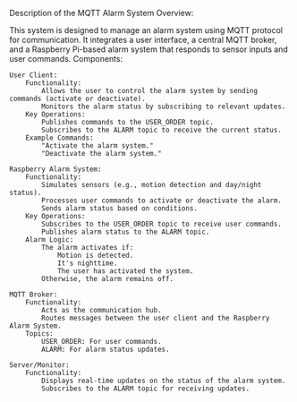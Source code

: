 Description of the MQTT Alarm System
Overview:

This system is designed to manage an alarm system using MQTT protocol for communication. It integrates a user interface, a central MQTT broker, and a Raspberry Pi-based alarm system that responds to sensor inputs and user commands.
Components:

    User Client:
        Functionality:
            Allows the user to control the alarm system by sending commands (activate or deactivate).
            Monitors the alarm status by subscribing to relevant updates.
        Key Operations:
            Publishes commands to the USER_ORDER topic.
            Subscribes to the ALARM topic to receive the current status.
        Example Commands:
            "Activate the alarm system."
            "Deactivate the alarm system."

    Raspberry Alarm System:
        Functionality:
            Simulates sensors (e.g., motion detection and day/night status).
            Processes user commands to activate or deactivate the alarm.
            Sends alarm status based on conditions.
        Key Operations:
            Subscribes to the USER_ORDER topic to receive user commands.
            Publishes alarm status to the ALARM topic.
        Alarm Logic:
            The alarm activates if:
                Motion is detected.
                It's nighttime.
                The user has activated the system.
            Otherwise, the alarm remains off.

    MQTT Broker:
        Functionality:
            Acts as the communication hub.
            Routes messages between the user client and the Raspberry Alarm System.
        Topics:
            USER_ORDER: For user commands.
            ALARM: For alarm status updates.

    Server/Monitor:
        Functionality:
            Displays real-time updates on the status of the alarm system.
            Subscribes to the ALARM topic for receiving updates.
